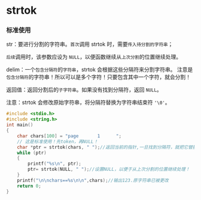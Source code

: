 # strtok
### 标准使用
str：要进行分割的字符串。`首次`调用 strtok 时，需要`传入待分割的字符串`；

`后续`调用时，该参数应设为 `NULL`，以便函数继续从`上次分割`的位置继续处理。

delim：一个`包含分隔符`的`字符串`，strtok 会根据这些分隔符来分割字符串。
注意是`包含分隔符`的字符串！所以可以是多个字符！只要包含其中一个字符，就会分割！

返回值：返回分割后的`子字符串`。如果没有找到分隔符，返回 `NULL`。

注意：strtok 会修改原始字符串，将分隔符替换为字符串结束符 `'\0'`。

```c
#include <stdio.h>
#include <string.h>
int main()
{
    char chars[100] = "page       1      ";
    // 这是标准使用！先token，再NULL！
    char *ptr = strtok(chars, " ");//返回当前的指针,一旦找到分隔符，就把它替换成字符串结束符 '\0'。
    while (ptr)
    {
        printf("%s\n", ptr);
        ptr= strtok(NULL, " ");//设置NULL，以便于从上次分割的位置继续处理！
    }
    printf("\n\nchars==%s\n\n",chars);//输出123.原字符串已被更改
    return 0;
}
```